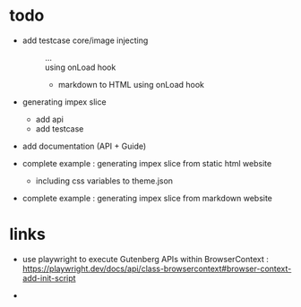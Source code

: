 # todo

- add testcase core/image injecting <figure>...<figcaption> using onLoad hook

  - markdown to HTML using onLoad hook

- generating impex slice

  - add api
  - add testcase

- add documentation (API + Guide)

- complete example : generating impex slice from static html website

  - including css variables to theme.json

- complete example : generating impex slice from markdown website

# links

- use playwright to execute Gutenberg APIs within BrowserContext : https://playwright.dev/docs/api/class-browsercontext#browser-context-add-init-script

-
